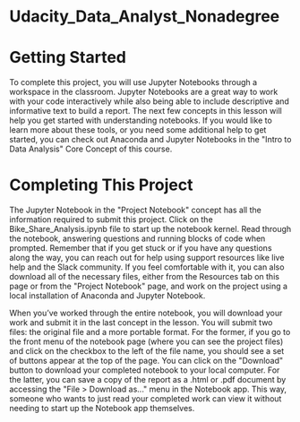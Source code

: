# Udacity_Data_Analyst_Nonadegree

# Getting Started
To complete this project, 
you will use Jupyter Notebooks through a workspace in the classroom. 
Jupyter Notebooks are a great way to work with your code interactively 
while also being able to include descriptive and informative text to build a report. 
The next few concepts in this lesson will help you get started with understanding notebooks. 
If you would like to learn more about these tools, or you need some additional help to get started, 
you can check out Anaconda and Jupyter Notebooks in the "Intro to Data Analysis" Core Concept of this course.

# Completing This Project
The Jupyter Notebook in the "Project Notebook" concept has all the information required to submit this project. 
Click on the Bike_Share_Analysis.ipynb file to start up the notebook kernel. 
Read through the notebook, answering questions and running blocks of code when prompted. 
Remember that if you get stuck or if you have any questions along the way, 
you can reach out for help using support resources like live help and the Slack community. 
If you feel comfortable with it, you can also download all of the necessary files, 
either from the Resources tab on this page or from the "Project Notebook" page, 
and work on the project using a local installation of Anaconda and Jupyter Notebook.

When you’ve worked through the entire notebook, 
you will download your work and submit it in the last concept in the lesson. 
You will submit two files: the original file and a more portable format. 
For the former, if you go to the front menu of the notebook page (where you can see the project files) 
and click on the checkbox to the left of the file name, you should see a set of buttons appear at the top of the page. 
You can click on the "Download" button to download your completed notebook to your local computer. 
For the latter, you can save a copy of the report as a .html or .pdf document 
by accessing the "File > Download as..." menu in the Notebook app. 
This way, someone who wants to just read your completed work 
can view it without needing to start up the Notebook app themselves.
